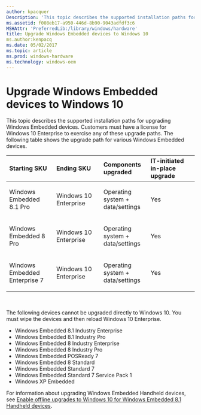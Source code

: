 ```yaml
---
author: kpacquer
Description: 'This topic describes the supported installation paths for upgrading Windows Embedded devices. Customers must have a license for Windows 10 Enterprise.'
ms.assetid: f008eb17-a950-446d-8b90-9043adfdf3c6
MSHAttr: 'PreferredLib:/library/windows/hardware'
title: Upgrade Windows Embedded devices to Windows 10
ms.author:kenpacq
ms.date: 05/02/2017
ms.topic: article
ms.prod: windows-hardware
ms.technology: windows-oem
---
```


# Upgrade Windows Embedded devices to Windows 10


This topic describes the supported installation paths for upgrading Windows Embedded devices. Customers must have a license for Windows 10 Enterprise to exercise any of these upgrade paths. The following table shows the upgrade path for various Windows Embedded devices.

<table>
<colgroup>
<col width="25%" />
<col width="25%" />
<col width="25%" />
<col width="25%" />
</colgroup>
<thead>
<tr class="header">
<th align="left">Starting SKU</th>
<th align="left">Ending SKU</th>
<th align="left">Components upgraded</th>
<th align="left">IT-initiated in-place upgrade</th>
</tr>
</thead>
<tbody>
<tr class="odd">
<td align="left"><p>Windows Embedded 8.1 Pro</p></td>
<td align="left"><p>Windows 10 Enterprise</p></td>
<td align="left"><p>Operating system + data/settings</p></td>
<td align="left"><p>Yes</p></td>
</tr>
<tr class="even">
<td align="left"><p>Windows Embedded 8 Pro</p></td>
<td align="left"><p>Windows 10 Enterprise</p></td>
<td align="left"><p>Operating system + data/settings</p></td>
<td align="left"><p>Yes</p></td>
</tr>
<tr class="odd">
<td align="left"><p>Windows Embedded Enterprise 7</p></td>
<td align="left"><p>Windows 10 Enterprise</p></td>
<td align="left"><p>Operating system + data/settings</p></td>
<td align="left"><p>Yes</p></td>
</tr>
</tbody>
</table>

 

The following devices cannot be upgraded directly to Windows 10. You must wipe the devices and then reload Windows 10 Enterprise.

-   Windows Embedded 8.1 Industry Enterprise
-   Windows Embedded 8.1 Industry Pro
-   Windows Embedded 8 Industry Enterprise
-   Windows Embedded 8 Industry Pro
-   Windows Embedded POSReady 7
-   Windows Embedded 8 Standard
-   Windows Embedded Standard 7
-   Windows Embedded Standard 7 Service Pack 1
-   Windows XP Embedded

For information about upgrading Windows Embedded Handheld devices, see [Enable offline upgrades to Windows 10 for Windows Embedded 8.1 Handheld devices](https://msdn.microsoft.com/library/windows/hardware/mt412023).

 

 





